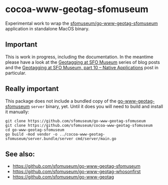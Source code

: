 # cocoa-www-geotag-sfomuseum

Experimental work to wrap the [sfomuseum/go-www-geotag-sfomuseum](https://github.com/sfomuseum/go-www-geotag-sfomuseum) application in standalone MacOS binary.

## Important

This is work in progress, including the documentation. In the meantime please have a look at the [Geotagging at SFO Museum](https://millsfield.sfomuseum.org/blog/tags/geotagging) series of blog posts and the [Geotagging at SFO Museum, part 10 – Native Applications](https://millsfield.sfomuseum.org/blog/2020/05/18/geotagging-native/) post in particular.

## Really important

This package does not include a bundled copy of the [go-www-geotag-sfomuseum](https://github.com/sfomuseum/go-www-geotag-sfomuseum) `server` binary, yet. Until it does you will need to build and install it manually:

```
git clone https://github.com/sfomuseum/go-www-geotag-sfomuseum
git clone https://github.com/sfomuseum/cocoa-www-geotag-sfomuseum
cd go-www-geotag-sfomuseum
go build -mod vendor -o ../cocoa-www-geotag-sfomuseum/server.bundle/server cmd/server/main.go
```

## See also:

* https://github.com/sfomuseum/go-www-geotag-sfomuseum
* https://github.com/sfomuseum/go-www-geotag-whosonfirst
* https://github.com/sfomuseum/go-www-geotag
